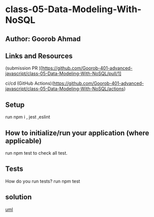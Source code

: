 # class-05-Data-Modeling-With-NoSQL
## Author: Goorob Ahmad 
## Links and Resources
(submission PR )[https://github.com/Goorob-401-advanced-javascript/class-05-Data-Modeling-With-NoSQL/pull/1]


ci/cd (GitHub Actions)(https://github.com/Goorob-401-advanced-javascript/class-05-Data-Modeling-With-NoSQL/actions)


## Setup
run npm i , jest ,eslint 

## How to initialize/run your application (where applicable)
run npm test to check all test.

## Tests
How do you run tests? run npm test
## solution 
[uml](https://github.com/Goorob-401-advanced-javascript/class-05-Data-Modeling-With-NoSQL/blob/mongodb/20200207_012358.jpg)
